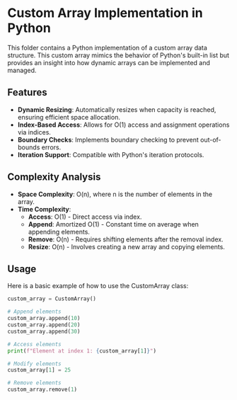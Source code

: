 # Custom Array Implementation in Python

This folder contains a Python implementation of a custom array data structure. This custom array mimics the behavior of Python's built-in list but provides an insight into how dynamic arrays can be implemented and managed.

## Features

- **Dynamic Resizing**: Automatically resizes when capacity is reached, ensuring efficient space allocation.
- **Index-Based Access**: Allows for O(1) access and assignment operations via indices.
- **Boundary Checks**: Implements boundary checking to prevent out-of-bounds errors.
- **Iteration Support**: Compatible with Python's iteration protocols.

## Complexity Analysis

- **Space Complexity**: O(n), where n is the number of elements in the array.
- **Time Complexity**:
  - **Access**: O(1) - Direct access via index.
  - **Append**: Amortized O(1) - Constant time on average when appending elements.
  - **Remove**: O(n) - Requires shifting elements after the removal index.
  - **Resize**: O(n) - Involves creating a new array and copying elements.

## Usage

Here is a basic example of how to use the CustomArray class:

```python
custom_array = CustomArray()

# Append elements
custom_array.append(10)
custom_array.append(20)
custom_array.append(30)

# Access elements
print(f"Element at index 1: {custom_array[1]}")

# Modify elements
custom_array[1] = 25

# Remove elements
custom_array.remove(1)
